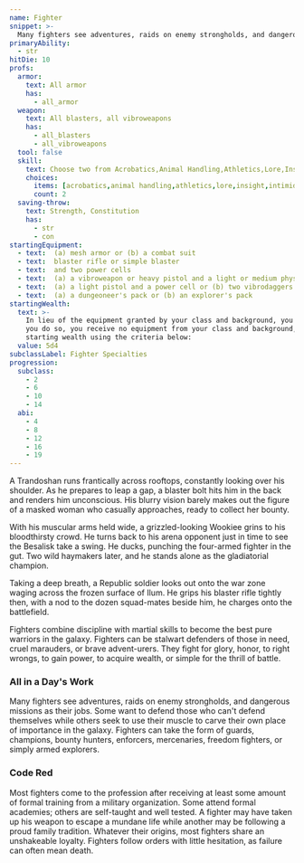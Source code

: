 ```yaml
---
name: Fighter
snippet: >-
  Many fighters see adventures, raids on enemy strongholds, and dangerous missions as their jobs
primaryAbility:
  - str
hitDie: 10
profs:
  armor:
    text: All armor
    has:
      - all_armor
  weapon:
    text: All blasters, all vibroweapons
    has:
      - all_blasters
      - all_vibroweapons
  tool: false
  skill:
    text: Choose two from Acrobatics,Animal Handling,Athletics,Lore,Insight,Intimidation,Perception,Survival
    choices:
      items: [acrobatics,animal handling,athletics,lore,insight,intimidation,perception,survival]
      count: 2
  saving-throw:
    text: Strength, Constitution
    has:
      - str
      - con
startingEquipment:
  - text:  (a) mesh armor or (b) a combat suit
  - text:  blaster rifle or simple blaster
  - text:  and two power cells
  - text:  (a) a vibroweapon or heavy pistol and a light or medium physical shield or (b) two vibroweapons
  - text:  (a) a light pistol and a power cell or (b) two vibrodaggers
  - text:  (a) a dungeoneer's pack or (b) an explorer's pack
startingWealth:
  text: >-
    In lieu of the equipment granted by your class and background, you can elect to purchase your starting gear. If
    you do so, you receive no equipment from your class and background, and instead roll for your
    starting wealth using the criteria below:
  value: 5d4
subclassLabel: Fighter Specialties
progression:
  subclass:
    - 2
    - 6
    - 10
    - 14
  abi:
    - 4
    - 8
    - 12
    - 16
    - 19
---
```

A Trandoshan runs frantically across rooftops, constantly looking over his shoulder. As he prepares to leap a gap, a blaster bolt hits him in the back and renders him unconscious. His blurry vision barely makes out the figure of a masked woman who casually approaches, ready to collect her bounty.

With his muscular arms held wide, a grizzled-looking Wookiee grins to his bloodthirsty crowd. He turns back to his arena opponent just in time to see the Besalisk take a swing. He ducks, punching the four-armed fighter in the gut. Two wild haymakers later, and he stands alone as the gladiatorial champion. 

Taking a deep breath, a Republic soldier looks out onto the war zone waging across the frozen surface of Ilum. He grips his blaster rifle tightly then, with a nod to the dozen squad-mates beside him, he charges onto the battlefield. 

Fighters combine discipline with martial skills to become the best pure warriors in the galaxy. Fighters can be stalwart defenders of those in need, cruel marauders, or brave advent-urers. They fight for glory, honor, to right wrongs, to gain power, to acquire wealth, or simple for the thrill of battle.

### All in a Day's Work
Many fighters see adventures, raids on enemy strongholds, and dangerous missions as their jobs. Some want to defend those who can't defend themselves while others seek to use their muscle to carve their own place of importance in the galaxy. Fighters can take the form of guards, champions, bounty hunters, enforcers, mercenaries, freedom fighters, or simply armed explorers.

### Code Red
Most fighters come to the profession after receiving at least some amount of formal training from a military organization. Some attend formal academies; others are self-taught and well tested. A fighter may have taken up his weapon to escape a mundane life while another may be following a proud family tradition. Whatever their origins, most fighters share an unshakeable loyalty. Fighters follow orders with little hesitation, as failure can often mean death.
